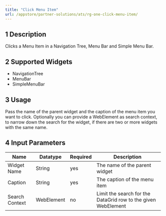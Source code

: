 ```yaml
---
title: "Click Menu Item"
url: /appstore/partner-solutions/ats/rg-one-click-menu-item/
---
```


## 1 Description

Clicks a Menu Item in a Navigation Tree, Menu Bar and Simple Menu Bar.

## 2 Supported Widgets

* NavigationTree
* MenuBar
* SimpleMenuBar

## 3 Usage

Pass the name of the parent widget and the caption of the menu item you want to click.
Optionally you can provide a WebElement as search context, to narrow down the search for the widget, if there are two or more widgets with the same name.     

## 4 Input Parameters

Name | Datatype | Required | Description
--- | --- | --- | ---
Widget Name | String | yes | The name of the parent widget
Caption | String | yes | The caption of the menu item
Search Context | WebElement | no | Limit the search for the DataGrid row to the given WebElement
